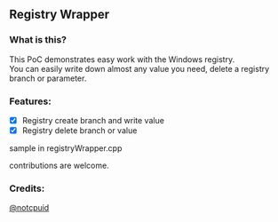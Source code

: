 ## Registry Wrapper

### What is this?
This PoC demonstrates easy work with the Windows registry. \
You can easily write down almost any value you need, delete a registry branch or parameter.

### Features:
- [x] Registry create branch and write value
- [x] Registry delete branch or value

sample in registryWrapper.cpp

contributions are welcome.

### Credits:
[@notcpuid](https://github.com/notcpuid/)
